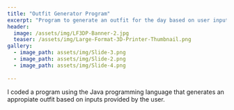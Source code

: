 ```yaml
---
title: "Outfit Generator Program"
excerpt: "Program to generate an outfit for the day based on user inputs and settings."
header:
  image: /assets/img/LF3DP-Banner-2.jpg
  teaser: /assets/img/Large-Format-3D-Printer-Thumbnail.png
gallery:
  - image_path: assets/img/Slide-3.png
  - image_path: assets/img/Slide-2.png
  - image_path: assets/img/Slide-4.png
   
---
```


I coded a program using the Java programming language that generates an appropiate outfit based on inputs provided by the user.
